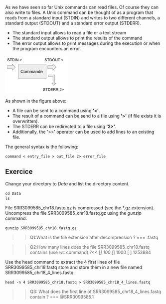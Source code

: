 As we have seen so far Unix commands can read files. Of course they can also write to files.
A Unix command can be thought of as a program that reads from a standard input (STDIN) and writes to two different channels, a standard output (STDOUT) and a standard error output (STDERR). 

- The standard input allows to read a file or a text stream
- The standard output allows to print the results of the command
- The error output allows to print messages during the execution or when the program encounters an error.
 
<img src="assets/io-cmd.png" width="200">

As shown in the figure above:

- A file can be sent to a command using **'<'**.
- The result of a command can be send to a file using **'>'** (if file exists it is overwritten).
- The STDERR can be redirected to a file using **'2>'**.
- Additionally, the '>>' operator can be used to add lines to an existing file.

The general syntax is the following:

```
command < entry_file > out_file 2> error_file
```

## Exercice

Change your directory to *Data* and list the directory content.
```
cd Data
ls
```
File SRR3099585_chr18.fastq.gz is compressed (see the *.gz extension). Uncompress the file SRR3099585_chr18.fastq.gz using the *gunzip* command.

```
gunzip SRR3099585_chr18.fastq.gz
```

>>Q1:What is the file extension after decompression ?
=== .fastq


>>Q2:How many lines does the file SRR3099585_chr18.fastq contains (use *wc* command) ?<<
[*] 100
[*] 1000
[ ] 1253884

Use the head command to extract the 4 first lines of file SRR3099585_chr18.fastq store and store them in a new file named SRR3099585_chr18_4_lines.fastq.

```
head -n 4 SRR3099585_chr18.fastq > SRR3099585_chr18_4_lines.fastq
```

>>Q3: What does the first line of SRR3099585_chr18_4_lines.fastq contain ?
=== @SRR3099585.1